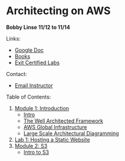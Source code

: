 # Architecting on AWS 
__Bobby Linse__
__11/12 to 11/14__

Links:
* [Google Doc](https://tinyurl.com/AWSArchAssoc)
* [Books](https://evantage.gilmoreglobal.com/#/)
* [Exit Certified Labs](https://exitcertified.qwiklabs.com/)

Contact:
* [Email Instructor](mailto:imvp@exitcertified.com)

Table of Contents:
1. [Module 1: Introduction](/Module1)
    * [Intro](/Module1/Intro.md)
    * [The Well Architected Framework](/Module1/The-Well-Architected-Framework.md)
    * [AWS Global Infrastructure](/Module1/AWS-Global-Infrastructure.md)
    * [Large Scale Architectural Diagramming](/Module1/Large-Scale-Architectural-Diagram.md)
2. [Lab 1: Hosting a Static Website](/Lab1)
3. [Module 2: S3](/Module2)
    * [Intro to S3](/Module2/Intro-to-S3.md)